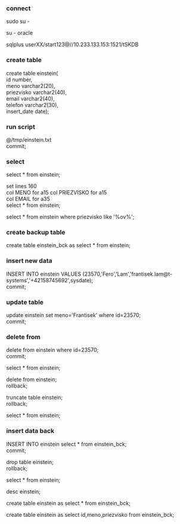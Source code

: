 
### connect

sudo su - <br />
 
su - oracle <br />

sqlplus userXX/start123@//10.233.133.153:1521/tSKDB <br />

### create table

create table einstein( <br />
id number, <br />
meno varchar2(20), <br />
priezvisko varchar2(40), <br />
email varchar2(40), <br />
telefon varchar2(30), <br />
insert_date date); <br />

### run script

@/tmp/einstein.txt <br />
commit; 

### select

select * from einstein; <br />

set lines 160 <br />
col MENO for a15
col PRIEZVISKO for a15 <br />
col EMAIL for a35 <br />
select * from einstein; <br />

select * from einstein where priezvisko like '%ov%'; <br />

### create backup table

create table einstein_bck as select * from einstein;

### insert new data

INSERT INTO einstein VALUES (23570,'Fero','Lam','frantisek.lam@t-systems','+42158745692',sysdate);<br />
commit;

### update table

update einstein set meno='Frantisek' where id=23570; <br />
commit;

### delete from

delete from einstein where id=23570; <br />
commit; <br />

select * from einstein; <br />

delete from einstein; <br />
rollback; <br />

truncate table einstein; <br />
rollback; <br />

select * from einstein; <br />

### insert data back

INSERT INTO einstein select * from einstein_bck; <br />
commit; <br />

drop table einstein; <br />
rollback; <br />

select * from einstein; <br />

desc einstein; <br />

create table einstein as select * from einstein_bck; <br />

create table einstein as select id,meno,priezvisko from einstein_bck; <br />







